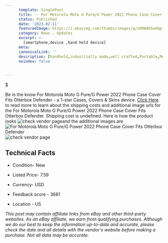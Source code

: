 ```yaml
---
      template: SinglePost
      title: -- For Motorola Moto G Pure/G Power 2022 Phone Case Cover Fits Otterbox Defender
      status: Published
      date: '2023-02-11'
      featuredImage: https://i.ebayimg.com/thumbs/images/g/n6MAAOSwkQpiuVE1/s-l225.jpg
      category: News , Updates
      excerpt: >-
        [smartphone,device ,hand held device]
      meta:
      canonicalLink: ''
      description: [handheld,industrially made,well crafted,Portable,Mobile,Compact,Convenient,Lightweight,Maneuverable,Man-portable,Miniature,Carriable,Hand-held,Light,Holdable,Transportable,Mobile device,Pocket-sized,On-the-go,Wireless,Cordless,Compact size,Convenient size, smartphone,device ,hand held device]
      noindex: false
      
        
---
```

$

Be in the know For Motorola Moto G Pure/G Power 2022 Phone Case Cover Fits Otterbox Defender - a 1-star Cases, Covers & Skins device. [Click Here](https://www.ebay.com/itm/185480817875?hash=item2b2f84acd3%3Ag%3An6MAAOSwkQpiuVE1&mkevt=1&mkcid=1&mkrid=711-53200-19255-0&campid=%253CePNCampaignId%253E&customid=%253CreferenceId%253E&toolid=10049) to read more to learn about the shipping costs and additional image urls for the For Motorola Moto G Pure/G Power 2022 Phone Case Cover Fits Otterbox Defender. Shipping cost is undefined. Here is how the product looks ![check vendor page](https://i.ebayimg.com/thumbs/images/g/n6MAAOSwkQpiuVE1/s-l225.jpg)and the additional images are![For Motorola Moto G Pure/G Power 2022 Phone Case Cover Fits Otterbox Defender](https://i.ebayimg.com/images/g/n6MAAOSwkQpiuVE1/s-l1600.jpg)![check vendor page](https://origin-galleryplus.ebayimg.com/ws/web/185480817875_2_0_1/225x225.jpg,https://origin-galleryplus.ebayimg.com/ws/web/185480817875_3_0_1/225x225.jpg,https://origin-galleryplus.ebayimg.com/ws/web/185480817875_4_0_1/225x225.jpg,https://origin-galleryplus.ebayimg.com/ws/web/185480817875_5_0_1/225x225.jpg,https://origin-galleryplus.ebayimg.com/ws/web/185480817875_6_0_1/225x225.jpg,https://origin-galleryplus.ebayimg.com/ws/web/185480817875_7_0_1/225x225.jpg,https://origin-galleryplus.ebayimg.com/ws/web/185480817875_8_0_1/225x225.jpg,https://origin-galleryplus.ebayimg.com/ws/web/185480817875_9_0_1/225x225.jpg,https://origin-galleryplus.ebayimg.com/ws/web/185480817875_10_0_1/225x225.jpg)



 ## Technical Facts 



     
      

 - Condition- New 


      

 - Listed Price- 7.59 


      

 - Currency- USD 


      

 - Feedback score - 3681 


      

 - Location - US 


      
      

 *_This post may contain affiliate links from eBay and other third-party websites. As an eBay affiliate, we earn from qualifying purchases. Although we do our best to keep the information up-to-date and accurate, please check the date and all details with the vendor's website before making a purchase. Not all data may be accurate._*






